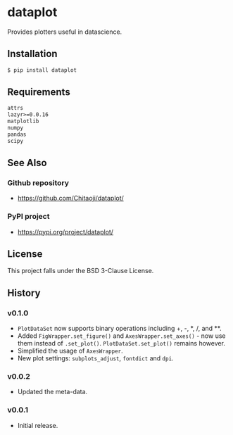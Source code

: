 # dataplot
Provides plotters useful in datascience.

## Installation
```sh
$ pip install dataplot
```

## Requirements
```txt
attrs
lazyr>=0.0.16
matplotlib
numpy
pandas
scipy
```

## See Also
### Github repository
* https://github.com/Chitaoji/dataplot/

### PyPI project
* https://pypi.org/project/dataplot/

## License
This project falls under the BSD 3-Clause License.

## History

### v0.1.0
* `PlotDataSet` now supports binary operations including +, -, *, /, and **.
* Added `FigWrapper.set_figure()` and `AxesWrapper.set_axes()` - now use them instead of `.set_plot()`. `PlotDataSet.set_plot()` remains however.
* Simplified the usage of `AxesWrapper`.
* New plot settings: `subplots_adjust`, `fontdict` and `dpi`.


### v0.0.2
* Updated the meta-data.

### v0.0.1
* Initial release.